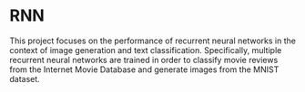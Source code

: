 # RNN


This project focuses on the performance of recurrent neural networks in the context of image generation and text classification.
Specifically, multiple recurrent neural networks are trained in order to classify movie reviews from the Internet Movie Database
and generate images from the MNIST dataset.
